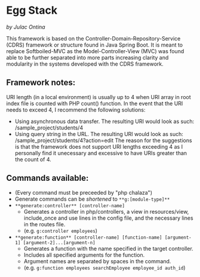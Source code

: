 
# Egg Stack
*by Julac Ontina*

This framework is based on the Controller-Domain-Repository-Service (CDRS) framework or structure found in Java Spring Boot.
It is meant to replace Softboiled-MVC as the Model-Controller-View (MVC) was found able to be further separated into more parts increasing clarity and modularity in the systems developed with the CDRS framework.

## Framework notes:
URI length (in a local environment) is usually up to 4 when URI array in root index file is counted with PHP count() function. In the event that the URI needs to exceed 4, I recommend the following solutions:
* Using asynchronous data transfer. The resulting URI would look as such: /sample_project/students/4
* Using query string in the URL. The resulting URI would look as such: /sample_project/students/4?action=edit
The reason for the suggestions is that the framework does not support URI lengths exceeding 4 as I personally find it unecessary and excessive to have URIs greater than the count of 4.

## Commands available:
* (Every command must be preceeded by "php chalaza")
* Generate commands can be *shortened* to `**g:[module-type]**`
* `**generate:controller** [controller-name]`
	* Generates a controller in php/controllers, a view in resources/view, include_once and use lines in the config file, and the necessary lines in the routes file.
	* (e.g. `g:controller employees`)
* `**generate:function** [controller-name] [function-name] [argument-1] [argument-2]...[argument-n]`
	* Generates a function with the name specified in the target controller.
	* Includes all specified arguments for the function.
	* Argument names are separated by spaces in the command.
	* (e.g. `g:function employees searchEmployee employee_id auth_id`)